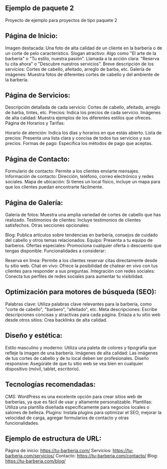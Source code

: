 ## Ejemplo de paquete 2
Proyecto de ejemplo para proyectos de tipo paquete 2

## Página de Inicio:

Imagen destacada: Una foto de alta calidad de un cliente en la barbería o de un corte de pelo característico.
Slogan atractivo: Algo como "El arte de la barbería" o "Tu estilo, nuestra pasión".
Llamada a la acción clara: "Reserva tu cita ahora" o "Descubre nuestros servicios".
Breve descripción de los servicios: Cortes de cabello, afeitado, arreglo de barba, etc.
Galería de imágenes: Muestra fotos de diferentes cortes de cabello y del ambiente de la barbería.

## Página de Servicios:

Descripción detallada de cada servicio: Cortes de cabello, afeitado, arreglo de barba, tintes, etc.
Precios: Indica los precios de cada servicio.
Imágenes de alta calidad: Muestra ejemplos de los diferentes estilos que ofreces.
Página de Horarios y Tarifas:

Horario de atención: Indica los días y horarios en que estás abierto.
Lista de precios: Presenta una lista clara y concisa de todos tus servicios y sus precios.
Formas de pago: Especifica los métodos de pago que aceptas.

## Página de Contacto:

Formulario de contacto: Permite a los clientes enviarte mensajes.
Información de contacto: Dirección, teléfono, correo electrónico y redes sociales.
Mapa de ubicación: Si tienes un local físico, incluye un mapa para que los clientes puedan encontrarte fácilmente.

## Página de Galería:

Galería de fotos: Muestra una amplia variedad de cortes de cabello que has realizado.
Testimonios de clientes: Incluye testimonios de clientes satisfechos.
Otras secciones opcionales:

Blog: Publica artículos sobre tendencias en barbería, consejos de cuidado del cabello y otros temas relacionados.
Equipo: Presenta a tu equipo de barberos.
Ofertas especiales: Promociona cualquier oferta o descuento que tengas disponible.
Funcionalidades a considerar:

Reserva en línea: Permite a los clientes reservar citas directamente desde tu sitio web.
Chat en vivo: Ofrece la posibilidad de chatear en vivo con tus clientes para responder a sus preguntas.
Integración con redes sociales: Conecta tus perfiles de redes sociales para aumentar tu visibilidad.

## Optimización para motores de búsqueda (SEO):

Palabras clave: Utiliza palabras clave relevantes para la barbería, como "corte de cabello", "barbero", "afeitado", etc.
Meta descripciones: Escribe descripciones concisas y atractivas para cada página.
Enlaza a tu sitio web desde otros sitios: Crea backlinks de alta calidad.

## Diseño y estética:

Estilo masculino y moderno: Utiliza una paleta de colores y tipografía que refleje la imagen de una barbería.
Imágenes de alta calidad: Las imágenes de tus cortes de cabello y de tu local deben ser profesionales.
Diseño responsive: Asegúrate de que tu sitio web se vea bien en cualquier dispositivo (móvil, tablet, escritorio).

## Tecnologías recomendadas:

CMS: WordPress es una excelente opción para crear sitios web de barberías, ya que es fácil de usar y altamente personalizable.
Plantillas: Utiliza una plantilla diseñada específicamente para negocios locales o salones de belleza.
Plugins: Instala plugins para optimizar el SEO, mejorar la velocidad de carga, agregar formularios de contacto y otras funcionalidades.

## Ejemplo de estructura de URL:

Página de inicio: https://tu-barberia.com/
Servicios: https://tu-barberia.com/servicios/
Contacto: https://tu-barberia.com/contacto/
Blog: https://tu-barberia.com/blog/
